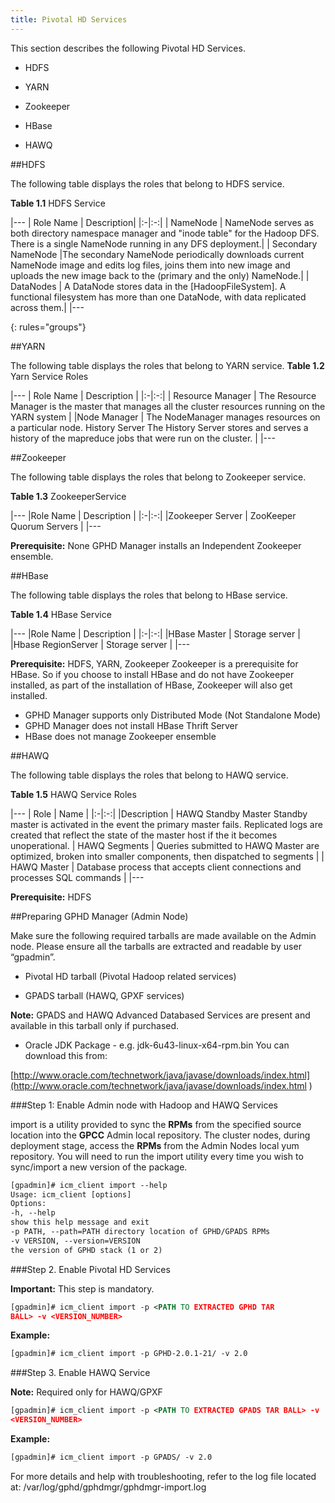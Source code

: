 ```yaml
---
title: Pivotal HD Services
---
```


This section describes the following Pivotal HD Services.

* HDFS

* YARN

* Zookeeper

* HBase

* HAWQ

##HDFS


The following table displays the roles that belong to HDFS service.

**Table 1.1** HDFS Service

|---
| Role Name | Description|
|:-|:-:|
| NameNode  | NameNode serves as both directory namespace manager and "inode table" for the Hadoop DFS. There is a single NameNode running in any DFS deployment.|
| Secondary NameNode |The secondary NameNode periodically downloads current NameNode image and edits log files, joins them into new image and uploads the new image back to the (primary and the only) NameNode.|
| DataNodes | A DataNode stores data in the [HadoopFileSystem]. A functional filesystem has more than one DataNode, with data replicated across them.|
|---

{: rules="groups"}

##YARN

The following table displays the roles that belong to YARN service.
**Table 1.2** Yarn Service Roles

|---
| Role Name | Description |
|:-|:-:|
| Resource Manager | The Resource Manager is the master that manages all the cluster resources running on the YARN system |
|Node Manager | The NodeManager manages resources on a particular node. History Server The History Server stores and serves a history of the mapreduce jobs that were run on the cluster. |
|---

##Zookeeper

The following table displays the roles that belong to Zookeeper service.

**Table 1.3** ZookeeperService

|---
|Role Name | Description |
|:-|:-:|
|Zookeeper Server | ZooKeeper Quorum Servers |
|---

**Prerequisite:** None
GPHD Manager installs an Independent Zookeeper ensemble.

##HBase

The following table displays the roles that belong to HBase service.

**Table 1.4** HBase Service

|---
|Role Name | Description |
|:-|:-:|
|HBase Master | Storage server |
|Hbase RegionServer | Storage server |
|---

**Prerequisite:** HDFS, YARN, Zookeeper
Zookeeper is a prerequisite for HBase. So if you choose to install HBase and do not
have Zookeeper installed, as part of the installation of HBase, Zookeeper will also get
installed.

* GPHD Manager supports only Distributed Mode (Not Standalone Mode)
* GPHD Manager does not install HBase Thrift Server
* HBase does not manage Zookeeper ensemble


##HAWQ

The following table displays the roles that belong to HAWQ service.

**Table 1.5** HAWQ Service Roles

|---
| Role | Name |
|:-|:-:|
|Description | HAWQ Standby Master Standby master is activated in the event the primary master fails. Replicated logs are created that reflect the state of the master host if the it becomes unoperational. 
| HAWQ Segments | Queries submitted to HAWQ Master are optimized, broken into smaller components, then dispatched to segments |
| HAWQ Master | Database process that accepts client connections and processes SQL commands |
|---

**Prerequisite:** HDFS

##Preparing GPHD Manager (Admin Node)

Make sure the following required tarballs are made available on the Admin node.
Please ensure all the tarballs are extracted and readable by user “gpadmin”.

* Pivotal HD tarball (Pivotal Hadoop related services)

* GPADS tarball (HAWQ, GPXF services)

**Note:** GPADS and HAWQ Advanced Databased Services are present and available in this tarball only if purchased.

* Oracle JDK Package - e.g. jdk-6u43-linux-x64-rpm.bin You can download this from:

[http://www.oracle.com/technetwork/java/javase/downloads/index.html](http://www.oracle.com/technetwork/java/javase/downloads/index.html )


###Step 1: Enable Admin node with Hadoop and HAWQ Services

import is a utility provided to sync the **RPMs** from the specified source location into
the **GPCC** Admin local repository. The cluster nodes, during deployment stage, access
the **RPMs** from the Admin Nodes local yum repository. You will need to run the
import utility every time you wish to sync/import a new version of the package.

```xml
[gpadmin]# icm_client import --help
Usage: icm_client [options]
Options:
-h, --help
show this help message and exit
-p PATH, --path=PATH directory location of GPHD/GPADS RPMs
-v VERSION, --version=VERSION
the version of GPHD stack (1 or 2)
```
###Step 2. Enable Pivotal HD Services

**Important:** This step is mandatory.

```xml
[gpadmin]# icm_client import -p <PATH TO EXTRACTED GPHD TAR
BALL> -v <VERSION_NUMBER>
```
**Example:**

```xml
[gpadmin]# icm_client import -p GPHD-2.0.1-21/ -v 2.0
```
###Step 3. Enable HAWQ Service

**Note:** Required only for HAWQ/GPXF

```xml
[gpadmin]# icm_client import -p <PATH TO EXTRACTED GPADS TAR BALL> -v
<VERSION_NUMBER>
```
**Example:**

```xml
[gpadmin]# icm_client import -p GPADS/ -v 2.0
```
For more details and help with troubleshooting, refer to the log file located at:
/var/log/gphd/gphdmgr/gphdmgr-import.log
